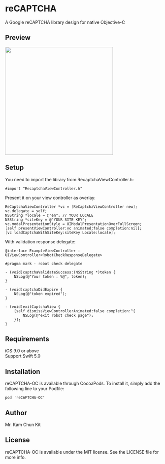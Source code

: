 # reCAPTCHA

A Google reCAPTCHA library design for native Objective-C

## Preview
<img src="Screenshot/ezgif-4-85204e33dc1b.gif" width=350/>

## Setup
You need to import the library from RecaptchaViewController.h:
```
#import "RecaptchaViewController.h"
```

Present it on your view controller as overlay:
```
ReCaptchaViewController *vc = [ReCaptchaViewController new];
vc.delegate = self;
NSString *locale = @"en"; // YOUR LOCALE
NSString *siteKey = @"YOUR SITE KEY";
vc.modalPresentationStyle = UIModalPresentationOverFullScreen;
[self presentViewController:vc animated:false completion:nil];
[vc loadCaptchaWithSiteKey:siteKey Locale:locale];
```

With validation response delegate:
```
@interface ExampleViewController : UIViewController<RobotCheckResponseDelegate>
```

```
#pragma mark - robot check delegate

- (void)captchaValidateSuccess:(NSString *)token {
    NSLog(@"Your token : %@", token);
}

- (void)captchaDidExpire {
    NSLog(@"token expired");
}

- (void)exitCaptchaView {
    [self dismissViewControllerAnimated:false completion:^{
        NSLog(@"exit robot check page");
    }];
}

```

## Requirements
iOS 9.0 or above <br/>
Support Swift 5.0

## Installation
reCAPTCHA-OC is available through CocoaPods. To install it, simply add the following line to your Podfile:

```
pod 'reCAPTCHA-OC'
```

## Author
Mr. Kam Chun Kit

## License
reCAPTCHA-OC is available under the MIT license. See the LICENSE file for more info.